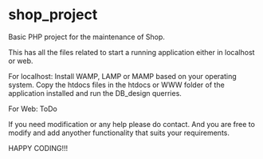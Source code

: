 # shop_project
Basic PHP project for the maintenance of Shop. 

This has all the files related to start a running application either in localhost or web.

For localhost:
Install WAMP, LAMP or MAMP based on your operating system. Copy the htdocs files in the htdocs or WWW folder of the application installed and run the DB_design querries.

For Web:
ToDo

If you need modification or any help please do contact. And you are free to modify and add anyother functionality that suits your requirements. 

HAPPY CODING!!!
